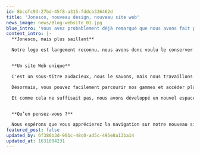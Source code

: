 ```yaml
---
id: 8bcdfc93-27bd-45f8-a315-fddcb336462d
title: 'Jonesco, nouveau design, nouveau site web'
news_image: news/Blog-website_01.jpg
blue_intro: 'Vous avez probablement déjà remarqué que nous avons fait peau neuve, surtout si vous nous suivez sur l''un de nos nombreux réseaux sociaux. Au cours des 18 derniers mois, nous avons travaillé dur pour reconstruire notre marque et notre site Web.'
content_intro: |-
  **Jonesco, mais plus saillant**

  Notre logo est largement reconnu, nous avons donc voulu le conserver. Ce que nous avons fait, c'est introduire une nouvelle palette de couleurs attrayantes et segmenter visuellement nos produits en gammes distinctes. Dès le départ, nous voulions vous faciliter la tâche, et nous pensons que les changements que nous avons apportés feront une énorme différence dans votre expérience de navigation et vous permettront de voir nos gammes plus distinctement.


  **Un site Web unique**

  C'est un sous-titre audacieux, nous le savons, mais nous travaillons sur notre nouveau site Web depuis un certain temps maintenant et nous en sommes vraiment satisfaits. La première chose que vous remarquerez c’est le style, les couleurs et les mouvements. Mais comme on dit, l'apparence ne fait pas tout, c'est ce qu'il y a à l'intérieur qui compte.

  Désormais, vous pouvez facilement parcourir nos gammes et accéder plus rapidement aux informations techniques via les tableaux d’identification, nous avons également développé deux fonctions de recherche ; une recherche sur l'ensemble du site qui facilitera l'accès au produit que vous souhaitez, et une recherche intelligente d’ailes qui facilitera le filtrage à travers notre vaste gamme de tailles et de finitions.

  Et comme cela ne suffisait pas, nous avons développé un nouvel espace réservé aux clients que nous appelons « Centre de téléchargement ». Le centre de téléchargement est une plateforme pour les images de produits haute résolution, les fiches techniques, les brochures, et bien plus encore… Nous avons déjà commencé à activer les comptes clients, vous devez donc vous attendre à ce que vos informations de connexion vous soient rapidement communiquées.


  **Qu’en pensez-vous ?**

  Nous espérons que vous apprécierez la navigation sur notre nouveau site web. Il est encore tôt mais nous aimerions connaître vos impressions, aidez-nous à améliorer notre site en laissant vos commentaires ici ! Oh, et, si vous avez besoin d'aide pour naviguer sur le site, contactez-nous, nos équipes seront toujours à votre disposition pour vous aider à réussir.---
featured_post: false
updated_by: 6f380b3d-901c-48c0-ad5c-495e8a13ba14
updated_at: 1631804231
---
```

